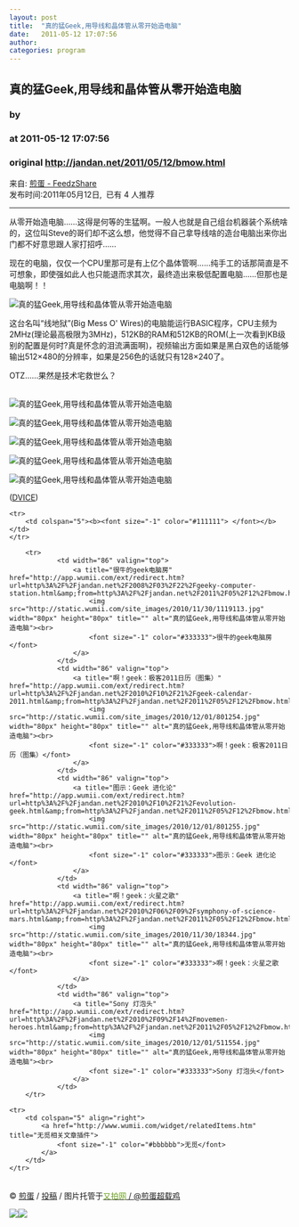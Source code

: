 ```yaml
---
layout: post
title:  "真的猛Geek,用导线和晶体管从零开始造电脑"
date:   2011-05-12 17:07:56
author: 
categories: program
---
```


## 真的猛Geek,用导线和晶体管从零开始造电脑
### by 
### at 2011-05-12 17:07:56
### original <http://jandan.net/2011/05/12/bmow.html>

<p>来自: <a href="http://www.feedzshare.com/b/137/2">煎蛋 - FeedzShare</a>  
<br>发布时间:2011年05月12日,  已有 4 人推荐 </p>
<hr><div><p>从零开始造电脑……这得是何等的生猛啊。一般人也就是自己组台机器装个系统啥的，这位叫Steve的哥们却不这么想，他觉得不自己拿导线啥的造台电脑出来你出门都不好意思跟人家打招呼……</p>
<p>现在的电脑，仅仅一个CPU里那可是有上亿个晶体管啊……纯手工的话那简直是不可想象，即使强如此人也只能退而求其次，最终造出来极低配置电脑……但那也是电脑啊！！</p>
<p><img src="http://76.13.18.78/2296/5710618014_1569b9151e.jpg" title="" alt="真的猛Geek,用导线和晶体管从零开始造电脑"></p>
<p>这台名叫“线地狱”(Big Mess O' Wires)的电脑能运行BASIC程序，CPU主频为2MHz(理论最高极限为3MHz)，512KB的RAM和512KB的ROM(上一次看到KB级别的配置是何时?真是怀念的泪流满面啊)，视频输出方面如果是黑白双色的话能够输出512×480的分辨率，如果是256色的话就只有128×240了。</p>
<p>OTZ……果然是技术宅救世么？</p>
<p><br>
<img src="http://76.13.18.77/3042/5710617900_54cb571679.jpg" title="" alt="真的猛Geek,用导线和晶体管从零开始造电脑"></p>
<p><img src="http://76.13.18.78/2249/5710618680_3d1d35ee8c.jpg" title="" alt="真的猛Geek,用导线和晶体管从零开始造电脑"></p>
<p><img src="http://76.13.18.78/2766/5710618472_d5554578c3.jpg" title="" alt="真的猛Geek,用导线和晶体管从零开始造电脑"></p>
<p><img src="http://76.13.18.77/3614/5710618312_b4e3e3a50c.jpg" title="" alt="真的猛Geek,用导线和晶体管从零开始造电脑"></p>
<p><img src="http://76.13.18.78/2414/5710618072_78914ddc0a.jpg" title="" alt="真的猛Geek,用导线和晶体管从零开始造电脑"></p>
<p>(<a href="http://dvice.com/archives/2011/05/man-builds-comp.php">DVICE</a>)</p>

<table cellspacing="0" cellpadding="3" border="0">
    
    <tr>
        <td colspan="5"><b><font size="-1" color="#111111"> </font></b></td>
    </tr>
    
        <tr>
                <td width="86" valign="top">
                    <a title="很牛的geek电脑房" href="http://app.wumii.com/ext/redirect.htm?url=http%3A%2F%2Fjandan.net%2F2008%2F03%2F22%2Fgeeky-computer-station.html&amp;from=http%3A%2F%2Fjandan.net%2F2011%2F05%2F12%2Fbmow.html">
                        <img src="http://static.wumii.com/site_images/2010/11/30/1119113.jpg" width="80px" height="80px" title="" alt="真的猛Geek,用导线和晶体管从零开始造电脑"><br>
                        <font size="-1" color="#333333">很牛的geek电脑房</font>
                    </a>
                </td>
                <td width="86" valign="top">
                    <a title="啊！geek：极客2011日历（图集）" href="http://app.wumii.com/ext/redirect.htm?url=http%3A%2F%2Fjandan.net%2F2010%2F10%2F21%2Fgeek-calendar-2011.html&amp;from=http%3A%2F%2Fjandan.net%2F2011%2F05%2F12%2Fbmow.html">
                        <img src="http://static.wumii.com/site_images/2010/12/01/801254.jpg" width="80px" height="80px" title="" alt="真的猛Geek,用导线和晶体管从零开始造电脑"><br>
                        <font size="-1" color="#333333">啊！geek：极客2011日历（图集）</font>
                    </a>
                </td>
                <td width="86" valign="top">
                    <a title="图示：Geek 进化论" href="http://app.wumii.com/ext/redirect.htm?url=http%3A%2F%2Fjandan.net%2F2010%2F10%2F21%2Fevolution-geek.html&amp;from=http%3A%2F%2Fjandan.net%2F2011%2F05%2F12%2Fbmow.html">
                        <img src="http://static.wumii.com/site_images/2010/12/01/801255.jpg" width="80px" height="80px" title="" alt="真的猛Geek,用导线和晶体管从零开始造电脑"><br>
                        <font size="-1" color="#333333">图示：Geek 进化论</font>
                    </a>
                </td>
                <td width="86" valign="top">
                    <a title="啊！geek：火星之歌" href="http://app.wumii.com/ext/redirect.htm?url=http%3A%2F%2Fjandan.net%2F2010%2F06%2F09%2Fsymphony-of-science-mars.html&amp;from=http%3A%2F%2Fjandan.net%2F2011%2F05%2F12%2Fbmow.html">
                        <img src="http://static.wumii.com/site_images/2010/11/30/18344.jpg" width="80px" height="80px" title="" alt="真的猛Geek,用导线和晶体管从零开始造电脑"><br>
                        <font size="-1" color="#333333">啊！geek：火星之歌</font>
                    </a>
                </td>
                <td width="86" valign="top">
                    <a title="Sony 灯泡头" href="http://app.wumii.com/ext/redirect.htm?url=http%3A%2F%2Fjandan.net%2F2010%2F09%2F14%2Fmovemen-heroes.html&amp;from=http%3A%2F%2Fjandan.net%2F2011%2F05%2F12%2Fbmow.html">
                        <img src="http://static.wumii.com/site_images/2010/12/01/511554.jpg" width="80px" height="80px" title="" alt="真的猛Geek,用导线和晶体管从零开始造电脑"><br>
                        <font size="-1" color="#333333">Sony 灯泡头</font>
                    </a>
                </td>
        </tr>
    
    <tr>
        <td colspan="5" align="right">
            <a href="http://www.wumii.com/widget/relatedItems.htm" title="无觅相关文章插件">
                <font size="-1" color="#bbbbbb">无觅</font>
            </a>
        </td>
    </tr>
</table>

<div></div><p>© <a href="http://jandan.net/">煎蛋</a> / <a href="http://jandan.net/contribute" title="大家来煎蛋">投稿</a> / 图片托管于<a href="http://v.yupoo.com/p/jdvip/?utm_source=jandan&amp;utm_medium=jandanlianjie&amp;utm_campaign=jandanrss"><font color="#6b9f1f">又拍网</font> / <a href="http://weibo.com/diggdigest/profile" title="煎蛋微博">@煎蛋超载鸡</a></a></p></div><img src="http://img.tongji.linezing.com/1017243/tongji.gif"><img src="http://img.tongji.linezing.com/855372/tongji.gif">